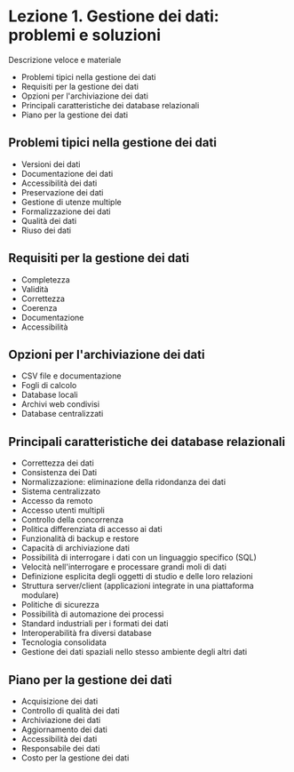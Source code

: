 # Lezione 1. Gestione dei dati: problemi e soluzioni

   Descrizione veloce e materiale

- Problemi tipici nella gestione dei dati
- Requisiti per la gestione dei dati
- Opzioni per l'archiviazione dei dati
- Principali caratteristiche dei database relazionali
- Piano per la gestione dei dati

## Problemi tipici nella gestione dei dati
- Versioni dei dati
- Documentazione dei dati
- Accessibilità dei dati
- Preservazione dei dati
- Gestione di utenze multiple
- Formalizzazione dei dati
- Qualità dei dati
- Riuso dei dati
## Requisiti per la gestione dei dati
- Completezza
- Validità
- Correttezza
- Coerenza
- Documentazione
- Accessibilità
## Opzioni per l'archiviazione dei dati
- CSV file e documentazione
- Fogli di calcolo
- Database locali
- Archivi web condivisi
- Database centralizzati
## Principali caratteristiche dei database relazionali
- Correttezza dei dati
- Consistenza dei Dati
- Normalizzazione: eliminazione della ridondanza dei dati
- Sistema centralizzato
- Accesso da remoto
- Accesso utenti multipli
- Controllo della concorrenza
- Politica differenziata di accesso ai dati
- Funzionalità di backup e restore
- Capacità di archiviazione dati
- Possibilità di interrogare i dati con un linguaggio specifico (SQL)
- Velocità nell'interrogare e processare grandi moli di dati
- Definizione esplicita degli oggetti di studio e delle loro relazioni
- Struttura server/client (applicazioni integrate in una piattaforma modulare)
- Politiche di sicurezza
- Possibilità di automazione dei processi
- Standard industriali per i formati dei dati
- Interoperabilità fra diversi database
- Tecnologia consolidata
- Gestione dei dati spaziali nello stesso ambiente degli altri dati
## Piano per la gestione dei dati
- Acquisizione dei dati
- Controllo di qualità dei dati
- Archiviazione dei dati
- Aggiornamento dei dati
- Accessibilità dei dati
- Responsabile dei dati
- Costo per la gestione dei dati
